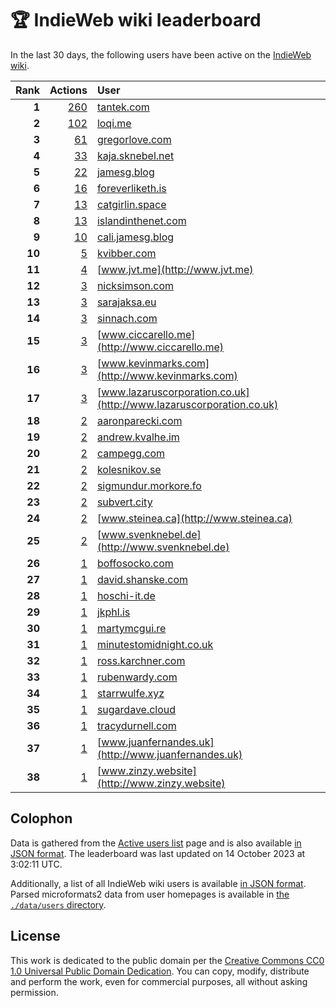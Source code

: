 # 🏆 IndieWeb wiki leaderboard

In the last 30 days, the following users have been active on the [IndieWeb wiki](https://indieweb.org).

| Rank | Actions | User |
|-----:|--------:|:-----|
| **1** | [260](https://indieweb.org/Special:Contributions/Tantek.com) | [tantek.com](http://tantek.com) |
| **2** | [102](https://indieweb.org/Special:Contributions/Loqi.me) | [loqi.me](http://loqi.me) |
| **3** | [61](https://indieweb.org/Special:Contributions/Gregorlove.com) | [gregorlove.com](http://gregorlove.com) |
| **4** | [33](https://indieweb.org/Special:Contributions/Kaja.sknebel.net) | [kaja.sknebel.net](http://kaja.sknebel.net) |
| **5** | [22](https://indieweb.org/Special:Contributions/Jamesg.blog) | [jamesg.blog](http://jamesg.blog) |
| **6** | [16](https://indieweb.org/Special:Contributions/Foreverliketh.is) | [foreverliketh.is](http://foreverliketh.is) |
| **7** | [13](https://indieweb.org/Special:Contributions/Catgirlin.space) | [catgirlin.space](http://catgirlin.space) |
| **8** | [13](https://indieweb.org/Special:Contributions/Islandinthenet.com) | [islandinthenet.com](http://islandinthenet.com) |
| **9** | [10](https://indieweb.org/Special:Contributions/Cali.jamesg.blog) | [cali.jamesg.blog](http://cali.jamesg.blog) |
| **10** | [5](https://indieweb.org/Special:Contributions/Kvibber.com) | [kvibber.com](http://kvibber.com) |
| **11** | [4](https://indieweb.org/Special:Contributions/Www.jvt.me) | [www.jvt.me](http://www.jvt.me) |
| **12** | [3](https://indieweb.org/Special:Contributions/Nicksimson.com) | [nicksimson.com](http://nicksimson.com) |
| **13** | [3](https://indieweb.org/Special:Contributions/Sarajaksa.eu) | [sarajaksa.eu](http://sarajaksa.eu) |
| **14** | [3](https://indieweb.org/Special:Contributions/Sinnach.com) | [sinnach.com](http://sinnach.com) |
| **15** | [3](https://indieweb.org/Special:Contributions/Www.ciccarello.me) | [www.ciccarello.me](http://www.ciccarello.me) |
| **16** | [3](https://indieweb.org/Special:Contributions/Www.kevinmarks.com) | [www.kevinmarks.com](http://www.kevinmarks.com) |
| **17** | [3](https://indieweb.org/Special:Contributions/Www.lazaruscorporation.co.uk) | [www.lazaruscorporation.co.uk](http://www.lazaruscorporation.co.uk) |
| **18** | [2](https://indieweb.org/Special:Contributions/Aaronparecki.com) | [aaronparecki.com](http://aaronparecki.com) |
| **19** | [2](https://indieweb.org/Special:Contributions/Andrew.kvalhe.im) | [andrew.kvalhe.im](http://andrew.kvalhe.im) |
| **20** | [2](https://indieweb.org/Special:Contributions/Campegg.com) | [campegg.com](http://campegg.com) |
| **21** | [2](https://indieweb.org/Special:Contributions/Kolesnikov.se) | [kolesnikov.se](http://kolesnikov.se) |
| **22** | [2](https://indieweb.org/Special:Contributions/Sigmundur.morkore.fo) | [sigmundur.morkore.fo](http://sigmundur.morkore.fo) |
| **23** | [2](https://indieweb.org/Special:Contributions/Subvert.city) | [subvert.city](http://subvert.city) |
| **24** | [2](https://indieweb.org/Special:Contributions/Www.steinea.ca) | [www.steinea.ca](http://www.steinea.ca) |
| **25** | [2](https://indieweb.org/Special:Contributions/Www.svenknebel.de) | [www.svenknebel.de](http://www.svenknebel.de) |
| **26** | [1](https://indieweb.org/Special:Contributions/Boffosocko.com) | [boffosocko.com](http://boffosocko.com) |
| **27** | [1](https://indieweb.org/Special:Contributions/David.shanske.com) | [david.shanske.com](http://david.shanske.com) |
| **28** | [1](https://indieweb.org/Special:Contributions/Hoschi-it.de) | [hoschi-it.de](http://hoschi-it.de) |
| **29** | [1](https://indieweb.org/Special:Contributions/Jkphl.is) | [jkphl.is](http://jkphl.is) |
| **30** | [1](https://indieweb.org/Special:Contributions/Martymcgui.re) | [martymcgui.re](http://martymcgui.re) |
| **31** | [1](https://indieweb.org/Special:Contributions/Minutestomidnight.co.uk) | [minutestomidnight.co.uk](http://minutestomidnight.co.uk) |
| **32** | [1](https://indieweb.org/Special:Contributions/Ross.karchner.com) | [ross.karchner.com](http://ross.karchner.com) |
| **33** | [1](https://indieweb.org/Special:Contributions/Rubenwardy.com) | [rubenwardy.com](http://rubenwardy.com) |
| **34** | [1](https://indieweb.org/Special:Contributions/Starrwulfe.xyz) | [starrwulfe.xyz](http://starrwulfe.xyz) |
| **35** | [1](https://indieweb.org/Special:Contributions/Sugardave.cloud) | [sugardave.cloud](http://sugardave.cloud) |
| **36** | [1](https://indieweb.org/Special:Contributions/Tracydurnell.com) | [tracydurnell.com](http://tracydurnell.com) |
| **37** | [1](https://indieweb.org/Special:Contributions/Www.juanfernandes.uk) | [www.juanfernandes.uk](http://www.juanfernandes.uk) |
| **38** | [1](https://indieweb.org/Special:Contributions/Www.zinzy.website) | [www.zinzy.website](http://www.zinzy.website) |


## Colophon

Data is gathered from the [Active users list](https://indieweb.org/Special:ActiveUsers) page and is also available [in JSON format](https://github.com/jgarber623/indieweb-wiki-leaderboard/blob/main/data/leaderboard.json). The leaderboard was last updated on 14 October 2023 at 3:02:11 UTC.

Additionally, a list of all IndieWeb wiki users is available [in JSON format](https://github.com/jgarber623/indieweb-wiki-leaderboard/blob/main/data/users.json). Parsed microformats2 data from user homepages is available in [the `./data/users` directory](https://github.com/jgarber623/indieweb-wiki-leaderboard/blob/main/data/users).

## License

This work is dedicated to the public domain per the [Creative Commons CC0 1.0 Universal Public Domain Dedication](https://creativecommons.org/publicdomain/zero/1.0/). You can copy, modify, distribute and perform the work, even for commercial purposes, all without asking permission.
